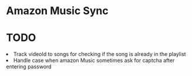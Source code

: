 # Amazon Music Sync
<h1>TODO</h1>
<li>
Track videoId to songs for checking if the song is already in the playlist
  </li>
<li>
Handle case when amazon Music sometimes ask for captcha after entering password
</li>
